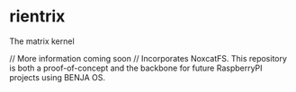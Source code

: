 # rientrix
The matrix kernel

// More information coming soon //
Incorporates NoxcatFS.  This repository is both a proof-of-concept and the backbone for future RaspberryPI projects using BENJA OS.  
